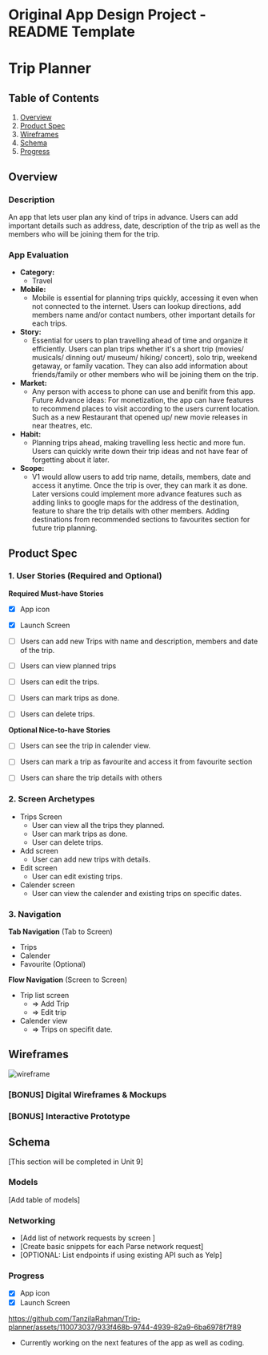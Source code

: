 Original App Design Project - README Template
===

# Trip Planner

## Table of Contents

1. [Overview](#Overview)
2. [Product Spec](#Product-Spec)
3. [Wireframes](#Wireframes)
4. [Schema](#Schema)
5. [Progress](#Progress)

## Overview

### Description

An app that lets user plan any kind of trips in advance. Users can add important details such as address, date, description of the trip as well as the members who will be joining them for the trip. 

### App Evaluation

- **Category:** 
    - Travel
- **Mobile:**
    - Mobile is essential for planning trips quickly, accessing it even when not connected to the internet. Users can lookup directions, add members name and/or contact numbers, other important details for each trips.
- **Story:**
    - Essential for users to plan travelling ahead of time and organize it efficiently. Users can plan trips whether it's a short trip (movies/ musicals/ dinning out/ museum/ hiking/ concert), solo trip, weekend getaway, or family vacation. They can also add information about friends/family or other members who will be joining them on the trip.  
- **Market:**
    - Any person with access to phone can use and benifit from this app. Future Advance ideas: For monetization, the app can have features to recommend places to visit according to the users current location. Such as a new Restaurant that opened up/ new movie releases in near theatres, etc.
- **Habit:**
    - Planning trips ahead, making travelling less hectic and more fun. Users can quickly write down their trip ideas and not have fear of forgetting about it later.
- **Scope:**
    - V1 would allow users to add trip name, details, members, date and access it anytime. Once the trip is over, they can mark it as done. Later versions could implement more advance features such as adding links to google maps for the address of the destination, feature to share the trip details with other members. Adding destinations from recommended sections to favourites section for future trip planning. 


## Product Spec

### 1. User Stories (Required and Optional)

**Required Must-have Stories**
- [x] App icon
- [x] Launch Screen
- [ ] Users can add new Trips with name and description, members and date of the trip.
- [ ] Users can view planned trips
- [ ] Users can edit the trips.
- [ ] Users can mark trips as done.
- [ ] Users can delete trips.


**Optional Nice-to-have Stories**

- [ ] Users can see the trip in calender view.  
- [ ] Users can mark a trip as favourite and access it from favourite section
- [ ] Users can share the trip details with others


### 2. Screen Archetypes

- Trips Screen
    -  User can view all the trips they planned.
    - User can mark trips as done. 
    - User can delete trips. 
- Add screen 
    -  User can add new trips with details.
-  Edit screen
    - User can edit existing trips. 
- Calender screen
    - User can view the calender and existing trips on specific dates. 


### 3. Navigation

**Tab Navigation** (Tab to Screen)

* Trips
* Calender
* Favourite (Optional)

**Flow Navigation** (Screen to Screen)

- Trip list screen
  - => Add Trip
  - => Edit trip
- Calender view
  - => Trips on specifit date. 


## Wireframes

![wireframe](https://github.com/TanzilaRahman/Trip-planner/assets/110073037/2d0a2c47-ad3d-4343-8dcc-3ecb1d4a18fc)


### [BONUS] Digital Wireframes & Mockups

### [BONUS] Interactive Prototype

## Schema 

[This section will be completed in Unit 9]

### Models

[Add table of models]


### Networking

- [Add list of network requests by screen ]
- [Create basic snippets for each Parse network request]
- [OPTIONAL: List endpoints if using existing API such as Yelp]

### Progress
- [x] App icon
- [x] Launch Screen

https://github.com/TanzilaRahman/Trip-planner/assets/110073037/933f468b-9744-4939-82a9-6ba6978f7f89


  - Currently working on the next features of the app as well as coding.  
